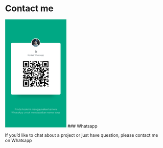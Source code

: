 # Contact me



<div class="custom-layout">
<img width="200" src="/qr.png">
### Whatsapp
<p>If you’d like to chat about a project or just have question, please contact me on Whatsapp</p>
</div>
